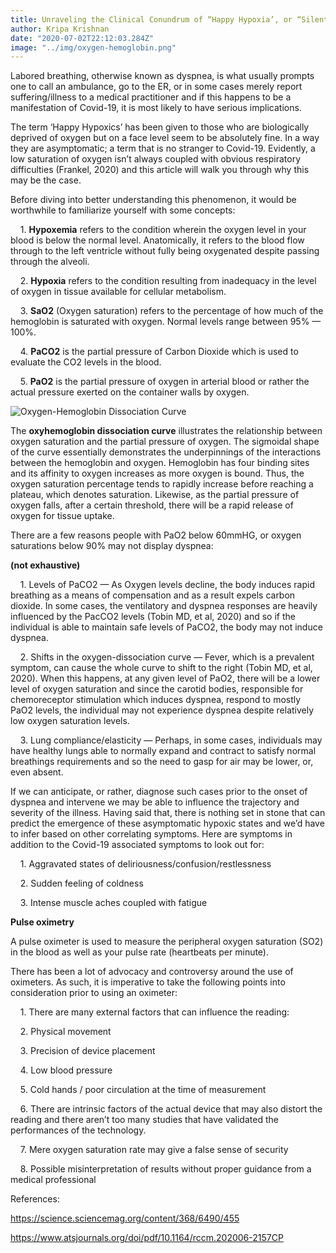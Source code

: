 ```yaml
---
title: Unraveling the Clinical Conundrum of “Happy Hypoxia’, or “Silent Hypoxemia”
author: Kripa Krishnan
date: "2020-07-02T22:12:03.284Z"
image: "../img/oxygen-hemoglobin.png"
---
```


Labored breathing, otherwise known as dyspnea, is what usually prompts one to call an ambulance, go to the ER, or in some cases merely report suffering/illness to a medical practitioner and if this happens to be a manifestation of Covid-19, it is most likely to have serious implications.

The term ‘Happy Hypoxics’ has been given to those who are biologically deprived of oxygen but on a face level seem to be absolutely fine. In a way they are asymptomatic; a term that is no stranger to Covid-19. Evidently, a low saturation of oxygen isn’t always coupled with obvious respiratory difficulties (Frankel, 2020) and this article will walk you through why this may be the case. 

Before diving into better understanding this phenomenon, it would be worthwhile to familiarize yourself with some concepts:

&nbsp;&nbsp;&nbsp; 1. **Hypoxemia** refers to the condition wherein 
    the oxygen level in your blood is below the 
    normal level. Anatomically, it refers to the 
    blood flow through to the left ventricle 
    without fully being oxygenated despite 
    passing through the alveoli.

&nbsp;&nbsp;&nbsp; 2. **Hypoxia** refers to the condition resulting 
    from inadequacy in the level of oxygen in tissue
    available for cellular metabolism.

&nbsp;&nbsp;&nbsp; 3. **SaO2** (Oxygen saturation) refers to the 
    percentage of how much of the hemoglobin is 
    saturated with oxygen. Normal levels range 
    between 95% — 100%.

&nbsp;&nbsp;&nbsp; 4. **PaCO2** is the partial pressure of Carbon 
    Dioxide which is used to evaluate the CO2 levels
    in the blood.

&nbsp;&nbsp;&nbsp; 5. **PaO2** is the partial pressure of oxygen in 
    arterial blood or rather the actual pressure
    exerted on the container walls by oxygen.

![Oxygen-Hemoglobin Dissociation Curve](/oxygen-hemoglobin.png)

The **oxyhemoglobin dissociation curve** illustrates the relationship between oxygen saturation and the partial pressure of oxygen. The sigmoidal shape of the curve essentially demonstrates the underpinnings of the interactions between the hemoglobin and oxygen. Hemoglobin has four binding sites and its affinity to oxygen increases as more oxygen is bound. Thus, the oxygen saturation percentage tends to rapidly increase before reaching a plateau, which denotes saturation. Likewise, as the partial pressure of oxygen falls, after a certain threshold, there will be a rapid release of oxygen for tissue uptake.

There are a few reasons people with PaO2 below 60mmHG, or oxygen saturations below 90% may not display dyspnea:

**(not exhaustive)**

&nbsp;&nbsp;&nbsp; 1. Levels of PaCO2 — As Oxygen levels decline, the body induces rapid breathing as a means of compensation and as a result expels carbon dioxide. In some cases, the ventilatory and dyspnea responses are heavily influenced by the PacCO2 levels (Tobin MD, et al, 2020) and so if the individual is able to maintain safe levels of PaCO2, the body may not induce dyspnea.

&nbsp;&nbsp;&nbsp; 2. Shifts in the oxygen-dissociation curve — Fever, which is a prevalent symptom, can cause the whole curve to shift to the right (Tobin MD, et al, 2020). When this happens, at any given level of PaO2, there will be a lower level of oxygen saturation and since the carotid bodies, responsible for chemoreceptor stimulation which induces dyspnea, respond to mostly PaO2 levels, the individual may not experience dyspnea despite relatively low oxygen saturation levels.

&nbsp;&nbsp;&nbsp; 3. Lung compliance/elasticity — Perhaps, in some cases, individuals may have healthy lungs able to normally expand and contract to satisfy normal breathings requirements and so the need to gasp for air may be lower, or, even absent.

If we can anticipate, or rather, diagnose such cases prior to the onset of dyspnea and intervene we may be able to influence the trajectory and severity of the illness. Having said that, there is nothing set in stone that can predict the emergence of these asymptomatic hypoxic states and we’d have to infer based on other correlating symptoms. Here are symptoms in addition to the Covid-19 associated symptoms to look out for:

&nbsp;&nbsp;&nbsp; 1. Aggravated states of deliriousness/confusion/restlessness

&nbsp;&nbsp;&nbsp; 2. Sudden feeling of coldness

&nbsp;&nbsp;&nbsp; 3. Intense muscle aches coupled with fatigue

**Pulse oximetry**

A pulse oximeter is used to measure the peripheral oxygen saturation (SO2) in the blood as well as your pulse rate (heartbeats per minute).

There has been a lot of advocacy and controversy around the use of oximeters. As such, it is imperative to take the following points into consideration prior to using an oximeter:

&nbsp;&nbsp;&nbsp; 1. There are many external factors that can influence the reading:

&nbsp;&nbsp;&nbsp; 2. Physical movement

&nbsp;&nbsp;&nbsp; 3. Precision of device placement

&nbsp;&nbsp;&nbsp; 4. Low blood pressure

&nbsp;&nbsp;&nbsp; 5. Cold hands / poor circulation at the time of measurement

&nbsp;&nbsp;&nbsp; 6. There are intrinsic factors of the actual device that may also distort the reading and there aren’t too many studies that have validated the performances of the technology.

&nbsp;&nbsp;&nbsp; 7. Mere oxygen saturation rate may give a false sense of security

&nbsp;&nbsp;&nbsp; 8. Possible misinterpretation of results without proper guidance from a medical professional

References: 

https://science.sciencemag.org/content/368/6490/455

https://www.atsjournals.org/doi/pdf/10.1164/rccm.202006-2157CP